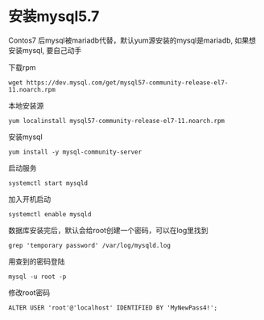 # 安装mysql5.7

Contos7 后mysql被mariadb代替，默认yum源安装的mysql是mariadb, 如果想安装mysql, 要自己动手

下载rpm

```shell
wget https://dev.mysql.com/get/mysql57-community-release-el7-11.noarch.rpm
```

本地安装源

```
yum localinstall mysql57-community-release-el7-11.noarch.rpm
```

安装mysql
```
yum install -y mysql-community-server
```

启动服务

```
systemctl start mysqld
```

加入开机启动
```
systemctl enable mysqld

```

数据库安装完后，默认会给root创建一个密码，可以在log里找到
```
grep 'temporary password' /var/log/mysqld.log
```

用查到的密码登陆
```
mysql -u root -p
```

修改root密码
```
ALTER USER 'root'@'localhost' IDENTIFIED BY 'MyNewPass4!';
```

